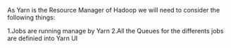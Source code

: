 
As Yarn is the Resource Manager of Hadoop we will need to consider the following things:
  
  1.Jobs are running manage by Yarn
  2.All the Queues for the differents jobs are definied into Yarn UI
